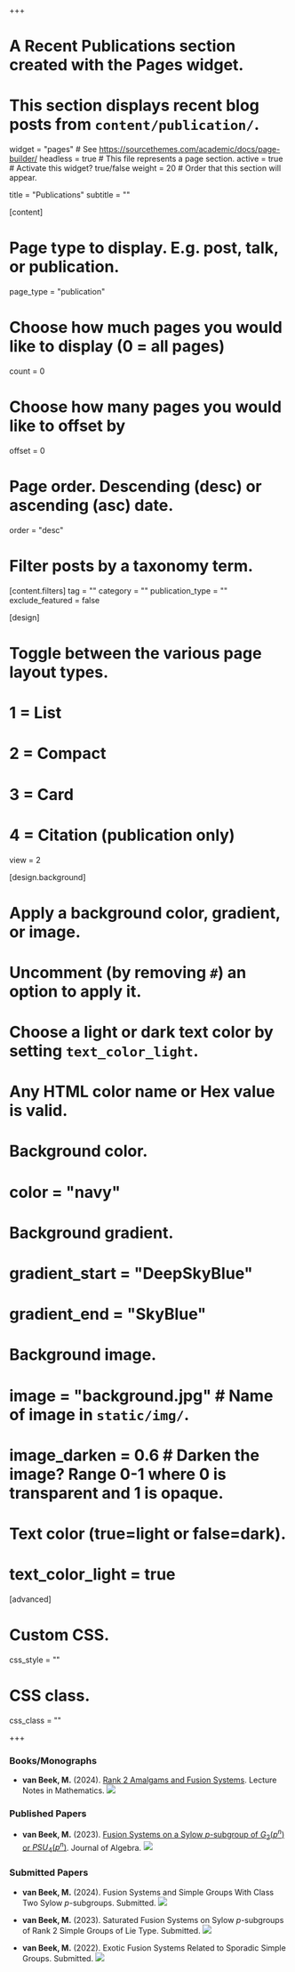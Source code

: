 +++
# A Recent Publications section created with the Pages widget.
# This section displays recent blog posts from `content/publication/`.

widget = "pages"  # See https://sourcethemes.com/academic/docs/page-builder/
headless = true  # This file represents a page section.
active = true  # Activate this widget? true/false
weight = 20  # Order that this section will appear.

title = "Publications"
subtitle = ""

[content]
  # Page type to display. E.g. post, talk, or publication.
  page_type = "publication"
  
  # Choose how much pages you would like to display (0 = all pages)
  count = 0
  
  # Choose how many pages you would like to offset by
  offset = 0

  # Page order. Descending (desc) or ascending (asc) date.
  order = "desc"

  # Filter posts by a taxonomy term.
  [content.filters]
    tag = ""
    category = ""
    publication_type = ""
    exclude_featured = false
  
[design]
  # Toggle between the various page layout types.
  #   1 = List
  #   2 = Compact
  #   3 = Card
  #   4 = Citation (publication only)
  view = 2
  
[design.background]
  # Apply a background color, gradient, or image.
  #   Uncomment (by removing `#`) an option to apply it.
  #   Choose a light or dark text color by setting `text_color_light`.
  #   Any HTML color name or Hex value is valid.
    
  # Background color.
  # color = "navy"
  
  # Background gradient.
  # gradient_start = "DeepSkyBlue"
  # gradient_end = "SkyBlue"
  
  # Background image.
  # image = "background.jpg"  # Name of image in `static/img/`.
  # image_darken = 0.6  # Darken the image? Range 0-1 where 0 is transparent and 1 is opaque.

  # Text color (true=light or false=dark).
  # text_color_light = true  
  
[advanced]
 # Custom CSS. 
 css_style = ""
 
 # CSS class.
 css_class = ""

+++


### Books/Monographs

* **van Beek, M.** (2024). [Rank 2 Amalgams and Fusion Systems](https://link.springer.com/book/9783031544606). Lecture Notes in Mathematics.
[<img src="img/arxiv.png">](https://arxiv.org/abs/2210.01013)

### Published Papers

* **van Beek, M.** (2023). [Fusion Systems on a Sylow $p$-subgroup of $G_2(p^n)$ or $PSU_4(p^n)$](https://www.sciencedirect.com/science/article/pii/S0021869322004537). Journal of Algebra. [<img src="img/arxiv.png">](https://arxiv.org/abs/2108.11691)

### Submitted Papers

* **van Beek, M.** (2024). Fusion Systems and Simple Groups With Class Two Sylow $p$-subgroups. Submitted.
[<img src="img/arxiv.png">](https://arxiv.org/abs/2409.18870)

* **van Beek, M.** (2023). Saturated Fusion Systems on Sylow $p$-subgroups of Rank $2$ Simple Groups of Lie Type. Submitted.
[<img src="img/arxiv.png">](https://arxiv.org/abs/2302.02222)

* **van Beek, M.** (2022). Exotic Fusion Systems Related to Sporadic Simple Groups. Submitted.
[<img src="img/arxiv.png">](https://arxiv.org/abs/2201.01790)